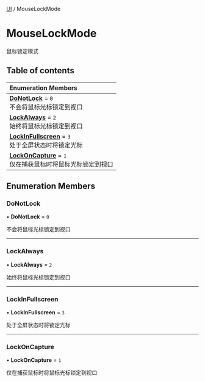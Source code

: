 [UI](../modules/UI.UI.md) / MouseLockMode

# MouseLockMode <Badge type="tip" text="Enumeration" /> <Score text="MouseLockMode" />

鼠标锁定模式

## Table of contents

| Enumeration Members |
| :-----|
| **[DoNotLock](UI.MouseLockMode.md#donotlock)** = ``0`` <br> 不会将鼠标光标锁定到视口|
| **[LockAlways](UI.MouseLockMode.md#lockalways)** = ``2`` <br> 始终将鼠标光标锁定到视口|
| **[LockInFullscreen](UI.MouseLockMode.md#lockinfullscreen)** = ``3`` <br> 处于全屏状态时将锁定光标|
| **[LockOnCapture](UI.MouseLockMode.md#lockoncapture)** = ``1`` <br> 仅在捕获鼠标时将鼠标光标锁定到视口|

## Enumeration Members

### DoNotLock <Score text="DoNotLock" /> 

• **DoNotLock** = ``0``

不会将鼠标光标锁定到视口

___

### LockAlways <Score text="LockAlways" /> 

• **LockAlways** = ``2``

始终将鼠标光标锁定到视口

___

### LockInFullscreen <Score text="LockInFullscreen" /> 

• **LockInFullscreen** = ``3``

处于全屏状态时将锁定光标

___

### LockOnCapture <Score text="LockOnCapture" /> 

• **LockOnCapture** = ``1``

仅在捕获鼠标时将鼠标光标锁定到视口
